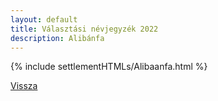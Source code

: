 ```yaml
---
layout: default
title: Választási névjegyzék 2022
description: Alibánfa
---
```


{% include settlementHTMLs/Alibaanfa.html %}

[Vissza](./)